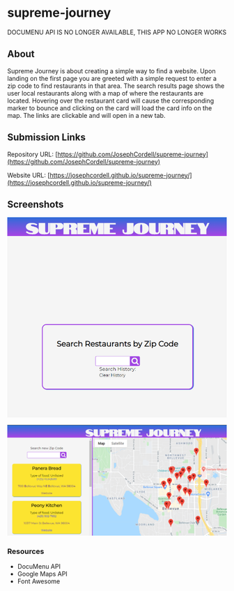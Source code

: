 # supreme-journey

DOCUMENU API IS NO LONGER AVAILABLE, THIS APP NO LONGER WORKS

## About

Supreme Journey is about creating a simple way to find a website. Upon landing on the first page you are greeted with a simple request to enter a zip code to find restaurants in that area. The search results page shows the user local restaurants along with a map of where the restaurants are located. Hovering over the restaurant card will cause the corresponding marker to bounce and clicking on the card will load the card info on the map. The links are clickable and will open in a new tab. 

## Submission Links
Repository URL: [https://github.com/JosephCordell/supreme-journey](https://github.com/JosephCordell/supreme-journey)

Website URL: [https://josephcordell.github.io/supreme-journey/](https://josephcordell.github.io/supreme-journey/)

## Screenshots

![Screenshot of index.html](./assets/image/front_page.png)

![Screenshot of the search results page](./assets/image/search_results.png)

### Resources 
- DocuMenu API
- Google Maps API
- Font Awesome
